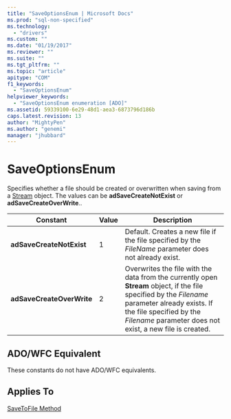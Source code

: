 ```yaml
---
title: "SaveOptionsEnum | Microsoft Docs"
ms.prod: "sql-non-specified"
ms.technology:
  - "drivers"
ms.custom: ""
ms.date: "01/19/2017"
ms.reviewer: ""
ms.suite: ""
ms.tgt_pltfrm: ""
ms.topic: "article"
apitype: "COM"
f1_keywords: 
  - "SaveOptionsEnum"
helpviewer_keywords: 
  - "SaveOptionsEnum enumeration [ADO]"
ms.assetid: 59339100-6e29-48d1-aea3-6873796d186b
caps.latest.revision: 13
author: "MightyPen"
ms.author: "genemi"
manager: "jhubbard"
---
```

# SaveOptionsEnum
Specifies whether a file should be created or overwritten when saving from a [Stream](../../../ado/reference/ado-api/stream-object-ado.md) object. The values can be **adSaveCreateNotExist** or **adSaveCreateOverWrite**..  
  
|Constant|Value|Description|  
|--------------|-----------|-----------------|  
|**adSaveCreateNotExist**|1|Default. Creates a new file if the file specified by the *FileName* parameter does not already exist.|  
|**adSaveCreateOverWrite**|2|Overwrites the file with the data from the currently open **Stream** object, if the file specified by the *Filename* parameter already exists. If the file specified by the *Filename* parameter does not exist, a new file is created.|  
  
## ADO/WFC Equivalent  
 These constants do not have ADO/WFC equivalents.  
  
## Applies To  
 [SaveToFile Method](../../../ado/reference/ado-api/savetofile-method.md)